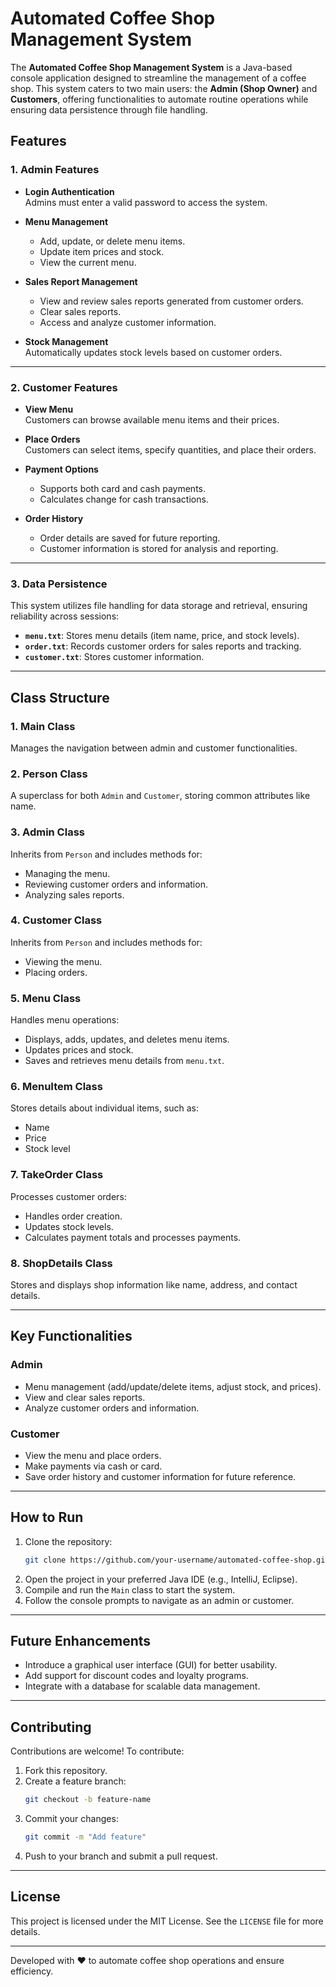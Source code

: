 # Automated Coffee Shop Management System

The **Automated Coffee Shop Management System** is a Java-based console application designed to streamline the management of a coffee shop. This system caters to two main users: the **Admin (Shop Owner)** and **Customers**, offering functionalities to automate routine operations while ensuring data persistence through file handling.  

## Features

### **1. Admin Features**
- **Login Authentication**  
  Admins must enter a valid password to access the system.
  
- **Menu Management**  
  - Add, update, or delete menu items.  
  - Update item prices and stock.  
  - View the current menu.  

- **Sales Report Management**  
  - View and review sales reports generated from customer orders.  
  - Clear sales reports.  
  - Access and analyze customer information.  

- **Stock Management**  
  Automatically updates stock levels based on customer orders.  

---

### **2. Customer Features**
- **View Menu**  
  Customers can browse available menu items and their prices.  

- **Place Orders**  
  Customers can select items, specify quantities, and place their orders.  

- **Payment Options**  
  - Supports both card and cash payments.  
  - Calculates change for cash transactions.  

- **Order History**  
  - Order details are saved for future reporting.  
  - Customer information is stored for analysis and reporting.  

---

### **3. Data Persistence**
This system utilizes file handling for data storage and retrieval, ensuring reliability across sessions:
- **`menu.txt`**: Stores menu details (item name, price, and stock levels).  
- **`order.txt`**: Records customer orders for sales reports and tracking.  
- **`customer.txt`**: Stores customer information.  

---

## Class Structure

### **1. Main Class**
Manages the navigation between admin and customer functionalities.

### **2. Person Class**
A superclass for both `Admin` and `Customer`, storing common attributes like name.

### **3. Admin Class**
Inherits from `Person` and includes methods for:  
- Managing the menu.  
- Reviewing customer orders and information.  
- Analyzing sales reports.  

### **4. Customer Class**
Inherits from `Person` and includes methods for:  
- Viewing the menu.  
- Placing orders.

### **5. Menu Class**
Handles menu operations:
- Displays, adds, updates, and deletes menu items.  
- Updates prices and stock.  
- Saves and retrieves menu details from `menu.txt`.  

### **6. MenuItem Class**
Stores details about individual items, such as:  
- Name  
- Price  
- Stock level  

### **7. TakeOrder Class**
Processes customer orders:  
- Handles order creation.  
- Updates stock levels.  
- Calculates payment totals and processes payments.  

### **8. ShopDetails Class**
Stores and displays shop information like name, address, and contact details.  

---

## Key Functionalities
### **Admin**
- Menu management (add/update/delete items, adjust stock, and prices).  
- View and clear sales reports.  
- Analyze customer orders and information.  

### **Customer**
- View the menu and place orders.  
- Make payments via cash or card.  
- Save order history and customer information for future reference.  

---

## How to Run
1. Clone the repository:  
   ```bash
   git clone https://github.com/your-username/automated-coffee-shop.git
   ```
2. Open the project in your preferred Java IDE (e.g., IntelliJ, Eclipse).  
3. Compile and run the `Main` class to start the system.  
4. Follow the console prompts to navigate as an admin or customer.

---

## Future Enhancements
- Introduce a graphical user interface (GUI) for better usability.  
- Add support for discount codes and loyalty programs.  
- Integrate with a database for scalable data management.  

---

## Contributing
Contributions are welcome! To contribute:
1. Fork this repository.  
2. Create a feature branch:  
   ```bash
   git checkout -b feature-name
   ```
3. Commit your changes:  
   ```bash
   git commit -m "Add feature"
   ```
4. Push to your branch and submit a pull request.

---

## License
This project is licensed under the MIT License. See the `LICENSE` file for more details.  

---

Developed with ❤️ to automate coffee shop operations and ensure efficiency.
